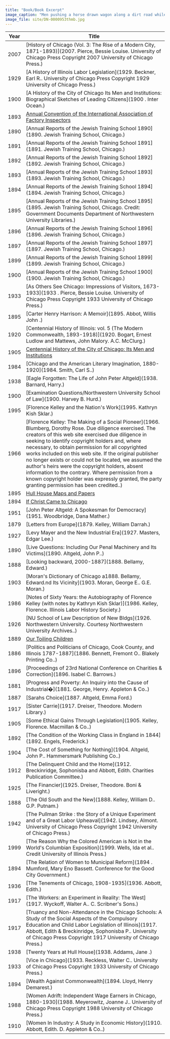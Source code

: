 ```yaml
---
title: "Book/Book Excerpt"
image_caption: "Men pushing a horse drawn wagon along a dirt road while other men watch from the sidewalk."
image_file: site/DN-0000953thmb.jpg
---
```


Year | Title
--- | ---
2007 | [History of Chicago (Vol. 3: The Rise of a Modern City, 1871-1893)](2007. Pierce, Bessie Louise. University of Chicago Press Copyright 2007 University of Chicago Press.)
1929 | [A History of Illinois Labor Legislation](1929. Beckner, Earl R.. University of Chicago Press Copyright 1929 University of Chicago Press.)
1900 | [A History of the City of Chicago Its Men and Institutions: Biographical Sketches of Leading Citizens](1900 . Inter Ocean.)
1893 | [Annual Convention of the International Association of Factory Inspectors](1893.)
1890 | [Annual Reports of the Jewish Training School 1890](1890. Jewish Training School, Chicago.)
1891 | [Annual Reports of the Jewish Training School 1891](1891. Jewish Training School, Chicago.)
1892 | [Annual Reports of the Jewish Training School 1892](1892. Jewish Training School, Chicago.)
1893 | [Annual Reports of the Jewish Training School 1893](1893. Jewish Training School, Chicago.)
1894 | [Annual Reports of the Jewish Training School 1894](1894. Jewish Training School, Chicago.)
1895 | [Annual Reports of the Jewish Training School 1895](1895. Jewish Training School, Chicago. Credit: Government Documents Department of Northwestern University Libraries.)
1896 | [Annual Reports of the Jewish Training School 1896](1896. Jewish Training School, Chicago.)
1897 | [Annual Reports of the Jewish Training School 1897](1897. Jewish Training School, Chicago.)
1899 | [Annual Reports of the Jewish Training School 1899](1899. Jewish Training School, Chicago.)
1900 | [Annual Reports of the Jewish Training School 1900](1900. Jewish Training School, Chicago.)
1933 | [As Others See Chicago: Impressions of Visitors, 1673-1933](1933 . Pierce, Bessie Louise. University of Chicago Press Copyright 1933 University of Chicago Press.)
1895 | [Carter Henry Harrison: A Memoir](1895. Abbot, Willis John .)
1920 | [Centennial History of Illinois: vol. 5 (The Modern Commonwealth, 1893-1918)](1920. Bogart, Ernest Ludlow and Mattews, John Malory. A.C. McClurg.)
1905 | [Centennial History of the City of Chicago: Its Men and Institutions](1905.)
1984 | [Chicago and the American Literary Imagination, 1880-1920](1984. Smith, Carl S..)
1938 | [Eagle Forgotten: The Life of John Peter Altgeld](1938. Barnard, Harry.)
1900 | [Examination Questions/Northwestern University School of Law](1900. Harvey B. Hurd.)
1995 | [Florence Kelley and the Nation's Work](1995. Kathryn Kish Sklar.)
1966 | [Florence Kelley: The Making of a Social Pioneer](1966. Blumberg, Dorothy Rose. Due diligence exercised. The creators of this web site exercised due diligence in seeking to identify copyright holders and, where necessary, to obtain permission for all copyrighted works included on this web site. If the original publisher no longer exists or could not be located, we assumed the author's heirs were the copyright holders, absent information to the contrary. Where permission from a known copyright holder was expressly granted, the party granting permission has been credited..)
1895 | [Hull House Maps and Papers](/fk_documents/fk_01643285.pdf)
1894 | [If Christ Came to Chicago](/fk_documents/fk_02010144.pdf)
1951 | [John Peter Altgeld: A Spokesman for Democracy](1951. Woodbridge, Dana Mather.)
1879 | [Letters from Europe](1879. Kelley, William Darrah.)
1927 | [Levy Mayer and the New Industrial Era](1927. Masters, Edgar Lee.)
1890 | [Live Questions: Including Our Penal Machinery and Its Victims](1890. Altgeld, John P..)
1888 | [Looking backward, 2000-1887](1888. Bellamy, Edward.)
1903 | [Moran's Dictionary of Chicago a1888. Bellamy, Edward.nd Its Vicinity](1903. Moran, George E.. G.E. Moran.)
1986 | [Notes of Sixty Years: the Autobiography of Florence Kelley (with notes by Kathryn Kish Sklar)](1986. Kelley, Florence. Illinois Labor History Society.)
1926 | [NU School of Law Description of New Bldgs](1926. Northwestern University. Courtesy Northwestern University Archives..)
1889 | [Our Toiling Children](/fk_documents/fk_70090029.pdf)
1886 | [Politics and Politicians of Chicago, Cook County, and Illinois 1787-1887](1886. Bennett, Fremont O.. Blakely Printing Co..)
1896 | [Proceedings of 23rd National Conference on Charities & Correction](1896. Isabel C. Barrows.)
1881 | [Progress and Poverty: An Inquiry into the Cause of Industrial�](1881. George, Henry. Appleton & Co..)
1887 | [Sarahs Choice](1887. Altgeld, Emma Ford.)
1917 | [Sister Carrie](1917. Dreiser, Theodore. Modern Library.)
1905 | [Some Ethical Gains Through Legislation](1905. Kelley, Florence. Macmillan & Co..)
1892 | [The Condition of the Working Class in England in 1844](1892. Engels, Frederick.)
1904 | [The Cost of Something for Nothing](1904. Altgeld, John P.. Hammersmark Publishing Co..)
1912 | [The Delinquent Child and the Home](1912. Breckinridge, Sophonisba and Abbott, Edith. Charities Publication Committee.)
1925 | [The Financier](1925. Dreiser, Theodore. Boni & Liveright.)
1888 | [The Old South and the New](1888. Kelley, William D.. G.P. Putnam.)
1942 | [The Pullman Strike : the Story of a Unique Experiment and of a Great Labor Upheaval](1942. Lindsey, Almont. University of Chicago Press Copyright 1942 University of Chicago Press.)
1999 | [The Reason Why the Colored American is Not in the World's Columbian Exposition](1999. Wells, Ida et al.. Credit University of Illinois Press.)
1894 | [The Relation of Women to Municipal Reform](1894 . Mumford, Mary Eno Bassett. Conference for the Good City Government.)
1936 | [The Tenements of Chicago, 1908-1935](1936. Abbott, Edith.)
1917 | [The Workers: an Experiment in Reality: The West](1917. Wyckoff, Walter A.. C. Scribner's Sons.)
1917 | [Truancy and Non-Attendance in the Chicago Schools: A Study of the Social Aspects of the Compulsory Education and Child Labor Legislation of Illinois](1917. Abbott, Edith & Breckinridge, Sophonisba P.. University of Chicago Press Copyright 1917 University of Chicago Press.)
1938 | [Twenty Years at Hull House](1938. Addams, Jane .)
1933 | [Vice in Chicago](1933. Reckless, Walter C.. University of Chicago Press Copyright 1933 University of Chicago Press.)
1894 | [Wealth Against Commonwealth](1894. Lloyd, Henry Demarest.)
1988 | [Women Adrift: Independent Wage Earners in Chicago, 1880-1930](1988. Meyerowitz, Joanne J.. University of Chicago Press Copyright 1988 University of Chicago Press.)
1910 | [Women In Industry: A Study in Economic History](1910. Abbott, Edith. D. Appleton & Co..)
